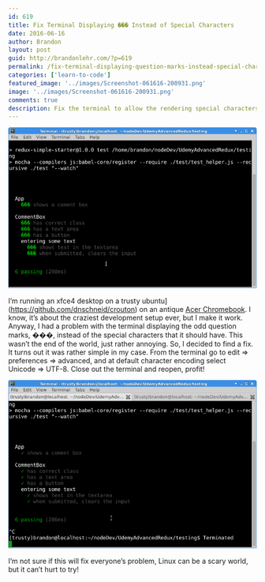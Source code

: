 ```yaml
---
id: 619
title: Fix Terminal Displaying ��� Instead of Special Characters
date: 2016-06-16
author: Brandon
layout: post
guid: http://brandonlehr.com/?p=619
permalink: /fix-terminal-displaying-question-marks-instead-special-characters/
categories: ['learn-to-code']
featured_image: '../images/Screenshot-061616-200931.png'
image: '../images/Screenshot-061616-200931.png'
comments: true
description: Fix the terminal to allow the rendering special characters
---
```


![terminal broke](../images/Screenshot-061616-200931.png)

I&#8217;m running an xfce4 desktop on a trusty ubuntu](https://github.com/dnschneid/crouton) on an antique [Acer Chromebook](http://www.pcworld.com/article/2046477/review-acers-c710-2457-chromebook-is-a-basic-bargain-browsing-machine.html). I know, it&#8217;s about the craziest development setup ever, but I make it work. Anyway, I had a problem with the terminal displaying the odd question marks, ���, instead of the special characters that it should have. This wasn&#8217;t the end of the world, just rather annoying. So, I decided to find a fix. It turns out it was rather simple in my case. From the terminal go to edit => preferences => advanced, and at default character encoding select Unicode => UTF-8. Close out the terminal and reopen, profit!

![terminal fixed](../images/Screenshot-061616-200659.png)

I&#8217;m not sure if this will fix everyone&#8217;s problem, Linux can be a scary world, but it can&#8217;t hurt to try!

&nbsp;
